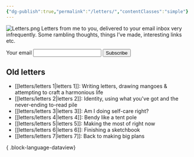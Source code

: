 ```yaml
---
{"dg-publish":true,"permalink":"/letters/","contentClasses":"simple"}
---
```



![Letters.png](/img/user/assets/Letters.png)
Letters from me to you, delivered to your email inbox very infrequently. Some rambling thoughts, things I’ve made, interesting links etc.

<form action="https://buttondown.email/api/emails/embed-subscribe/Teresa" method="post" target="popupwindow" onsubmit="window.open('https://buttondown.email/Teresa', 'popupwindow')" class="embeddable-buttondown-form">
<label for="bd-email">Your email</label>
<input type="email" name="email" id="bd-email" />
<input type="submit" value="Subscribe" class="btn" />
</form>

## Old letters
- [[letters/letters 1\|letters 1]]: Writing letters, drawing mangoes & attempting to craft a harmonious life
- [[letters/letters 2\|letters 2]]: Identity, using what you've got and the never-ending to-read pile
- [[letters/letters 3\|letters 3]]: Am I doing self-care right?
- [[letters/letters 4\|letters 4]]: Bendy like a tent pole
- [[letters/letters 5\|letters 5]]: Making the most of right now
- [[letters/letters 6\|letters 6]]: Finishing a sketchbook
- [[letters/letters 7\|letters 7]]: Back to making big plans

{ .block-language-dataview}